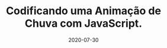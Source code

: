---
layout: page
title: "Codificando uma Animação de Chuva com JavaScript."
date: 2020-07-30
type: video
description: Neste vídeo faço uma animação de uma chuva em JavaScript. Uso a biblioteca P5.js pra facilitar na parte gráfica. Muito simples de fazer.
entry_number: 78
youtube_video_id: DaapsQZLPks
repository: 0078-chuva-de-vento
has_code: false
has_p5: true
p5_code_id: qxAIqc1jc
tags: [Javascript, P5, Chuva, Perlin Noise, Animação]
playlists: [Desafios]
permalink: /chuva-de-vento/
---